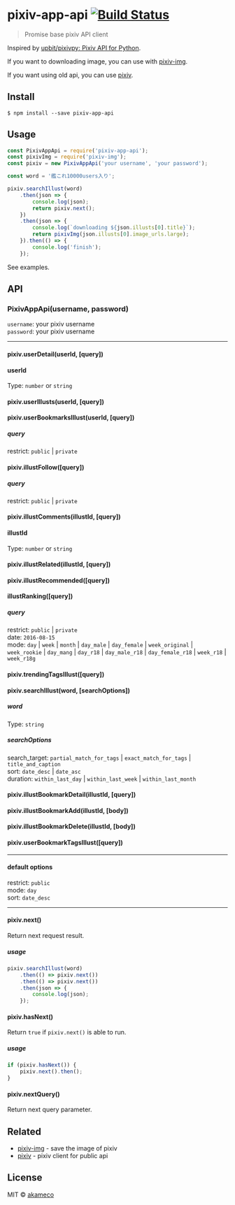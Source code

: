 # pixiv-app-api [![Build Status](https://travis-ci.org/akameco/pixiv-app-api.svg?branch=master)](https://travis-ci.org/akameco/pixiv-app-api)

> Promise base pixiv API client

Inspired by  [upbit/pixivpy: Pixiv API for Python](https://github.com/upbit/pixivpy).

If you want to downloading image, you can use with [pixiv-img](https://github.com/akameco/pixiv-img).

If you want using old api, you can use [pixiv](https://github.com/akameco/pixiv).

## Install

```
$ npm install --save pixiv-app-api
```


## Usage

```js
const PixivAppApi = require('pixiv-app-api');
const pixivImg = require('pixiv-img');
const pixiv = new PixivAppApi('your username', 'your password');

const word = '艦これ10000users入り';

pixiv.searchIllust(word)
	.then(json => {
		console.log(json);
		return pixiv.next();
	})
	.then(json => {
		console.log(`downloading ${json.illusts[0].title}`);
		return pixivImg(json.illusts[0].image_urls.large);
	}).then(() => {
		console.log('finish');
	});
```

See examples.


## API

### PixivAppApi(username, password)

`username`: your pixiv username<br>
`password`: your pixiv username

<hr>

#### pixiv.userDetail(userId, [query])

#### userId

Type: `number` or `string`


#### pixiv.userIllusts(userId, [query])

#### pixiv.userBookmarksIllust(userId, [query])

##### query
restrict: `public` | `private`

#### pixiv.illustFollow([query])

##### query
restrict: `public` | `private`

#### pixiv.illustComments(illustId, [query])

#### illustId

Type: `number` or `string`

#### pixiv.illustRelated(illustId, [query])

#### pixiv.illustRecommended([query])

#### illustRanking([query])

##### query
restrict: `public` | `private`<br>
date: `2016-08-15`<br>
mode: `day` | `week` | `month` | `day_male` | `day_female` | `week_original` | `week_rookie` | `day_mang` | `day_r18` | `day_male_r18` | `day_female_r18` | `week_r18` | `week_r18g`<br>

#### pixiv.trendingTagsIllust([query])

#### pixiv.searchIllust(word, [searchOptions])

##### word

Type: `string`

##### searchOptions

search_target: `partial_match_for_tags` | `exact_match_for_tags` | `title_and_caption` <br>
sort: `date_desc` | `date_asc`<br>
duration: `within_last_day` | `within_last_week` | `within_last_month`

#### pixiv.illustBookmarkDetail(illustId, [query])

#### pixiv.illustBookmarkAdd(illustId, [body])

#### pixiv.illustBookmarkDelete(illustId, [body])

#### pixiv.userBookmarkTagsIllust([query])

<hr>

#### default options
restrict: `public`<br>
mode: `day`<br>
sort: `date_desc`<br>

<hr>

#### pixiv.next()

Return next request result.

##### usage

```js
pixiv.searchIllust(word)
	.then(() => pixiv.next())
	.then(() => pixiv.next())
	.then(json => {
		console.log(json);
	});
```

#### pixiv.hasNext()

Return `true` if `pixiv.next()` is able to run.

##### usage

```js
if (pixiv.hasNext()) {
	pixiv.next().then();
}
```

#### pixiv.nextQuery()

Return next query parameter.

## Related

- [pixiv-img](https://github.com/akameco/pixiv-img) - save the image of pixiv
- [pixiv](https://github.com/akameco/pixiv) - pixiv client for public api

## License

MIT © [akameco](http://akameco.github.io)
